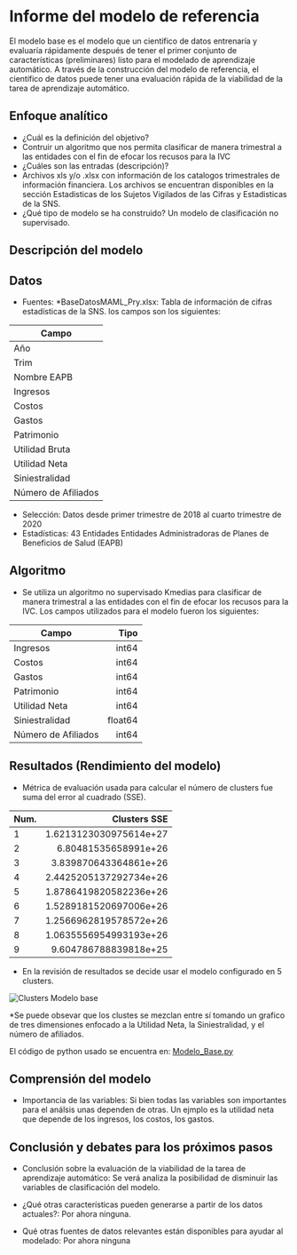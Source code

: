 # Informe del modelo de referencia

El modelo base es el modelo que un científico de datos entrenaría y evaluaría rápidamente después de tener el primer conjunto de características (preliminares) listo para el modelado de aprendizaje automático. A través de la construcción del modelo de referencia, el científico de datos puede tener una evaluación rápida de la viabilidad de la tarea de aprendizaje automático.


## Enfoque analítico
* ¿Cuál es la definición del objetivo?
* Contruir un algoritmo que nos permita clasificar de manera trimestral a las entidades con el fin de efocar los recusos para la IVC
* ¿Cuáles son las entradas (descripción)?
* Archivos xls y/o .xlsx con información de los catalogos trimestrales de información financiera. Los archivos se encuentran disponibles en la sección Estadisticas de los Sujetos Vigilados de las Cifras y Estadisticas de la SNS.
* ¿Qué tipo de modelo se ha construido?
Un modelo de clasificación no supervisado.

## Descripción del modelo

## Datos
* Fuentes:
  *BaseDatosMAML_Pry.xlsx: Tabla de información de cifras estadísticas de la SNS. los campos son los siguientes:
  
|Campo|  
|---|
|Año|
|Trim|
|Nombre EAPB|
|Ingresos|
|Costos|
|Gastos|
|Patrimonio|
|Utilidad Bruta|
|Utilidad Neta|
|Siniestralidad|
|Número de Afiliados|
    
* Selección: Datos desde primer trimestre de 2018 al cuarto trimestre de 2020
* Estadísticas: 43 Entidades Entidades Administradoras de Planes de Beneficios de Salud (EAPB)

## Algoritmo
* Se utiliza un algoritmo no supervisado Kmedias para clasificar de manera trimestral a las entidades con el fin de efocar los recusos para la IVC. Los campos utilizados para el modelo fueron los siguientes:

|Campo|Tipo|
|---|---:|
|Ingresos|int64|
|Costos|int64|
|Gastos|int64|
|Patrimonio|int64|
|Utilidad Neta|int64|
|Siniestralidad|float64|
|Número de Afiliados|int64|

## Resultados (Rendimiento del modelo)

* Métrica de evaluación usada para calcular el número de clusters fue suma del error al cuadrado (SSE).

|Num.|Clusters SSE|
|---|---:|
|1|1.6213123030975614e+27|
|2|6.80481535658991e+26|
|3|3.839870643364861e+26|
|4|2.4425205137292734e+26|
|5|1.8786419820582236e+26|
|6|1.5289181520697006e+26|
|7|1.2566962819578572e+26|
|8|1.0635556954993193e+26|
|9|9.604786788839818e+25|

* En la revisión de resultados se decide usar el modelo configurado en 5 clusters.

![Clusters Modelo base](https://user-images.githubusercontent.com/101413090/164133525-cee3241e-b26a-404c-859a-b30be938dc68.png)

*Se puede obsevar que los clustes se mezclan entre sí tomando un grafico de tres dimensiones enfocado a la Utilidad Neta, la Siniestralidad, y el número de afiliados.


El código de python usado se encuentra en: [Modelo_Base.py](https://github.com/CarlosAAcostaH/MAML/blob/main/Modelo_Base.py)

## Comprensión del modelo

* Importancia de las variables: Si bien todas las variables son importantes para el análsis unas dependen de otras. Un ejmplo es la utilidad neta que depende de los ingresos, los costos, los gastos.

## Conclusión y debates para los próximos pasos

* Conclusión sobre la evaluación de la viabilidad de la tarea de aprendizaje automático: Se verá analiza la posibilidad de disminuir las variables de clasificación del modelo.

* ¿Qué otras características pueden generarse a partir de los datos actuales?: Por ahora ninguna.

* Qué otras fuentes de datos relevantes están disponibles para ayudar al modelado: Por ahora ninguna
